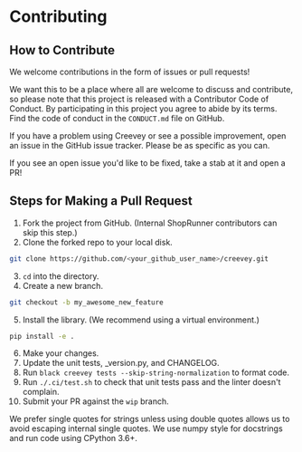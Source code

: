 # Contributing

## How to Contribute

We welcome contributions in the form of issues or pull requests! 

We want this to be a place where all are welcome to discuss and contribute, so please note that this project is released with a Contributor Code of Conduct. By participating in this project you agree to abide by its terms. Find the code of conduct in the ``CONDUCT.md`` file on GitHub.

If you have a problem using Creevey or see a possible improvement, open an issue in the GitHub issue tracker. Please be as specific as you can.

If you see an open issue you'd like to be fixed, take a stab at it and open a PR!

## Steps for Making a Pull Request

1. Fork the project from GitHub. (Internal ShopRunner contributors can skip this step.)
2. Clone the forked repo to your local disk. 

```bash
git clone https://github.com/<your_github_user_name>/creevey.git
```

3. `cd` into the directory.
4. Create a new branch.

```bash
git checkout -b my_awesome_new_feature
```

5. Install the library. (We recommend using a virtual environment.)
    
```bash
pip install -e . 
```

6. Make your changes.
7. Update the unit tests, _version.py, and CHANGELOG.
8. Run `black creevey tests --skip-string-normalization` to format code.
9. Run `./.ci/test.sh` to check that unit tests pass and the linter doesn't complain.
10. Submit your PR against the `wip` branch.

We prefer single quotes for strings unless using double quotes allows us to avoid escaping internal single quotes. We use numpy style for docstrings and run code using CPython 3.6+.
